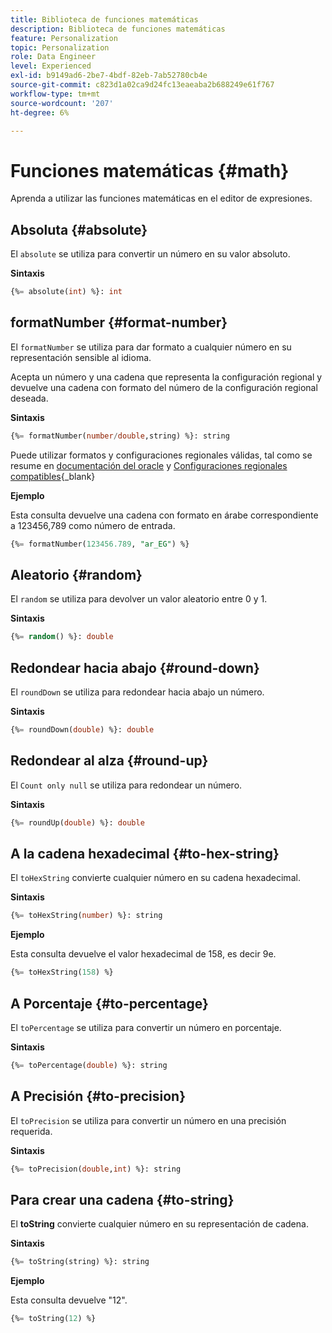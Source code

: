 ```yaml
---
title: Biblioteca de funciones matemáticas
description: Biblioteca de funciones matemáticas
feature: Personalization
topic: Personalization
role: Data Engineer
level: Experienced
exl-id: b9149ad6-2be7-4bdf-82eb-7ab52780cb4e
source-git-commit: c823d1a02ca9d24fc13eaeaba2b688249e61f767
workflow-type: tm+mt
source-wordcount: '207'
ht-degree: 6%

---
```


# Funciones matemáticas {#math}

Aprenda a utilizar las funciones matemáticas en el editor de expresiones.

## Absoluta   {#absolute}

El `absolute` se utiliza para convertir un número en su valor absoluto.

**Sintaxis**

```sql
{%= absolute(int) %}: int
```

## formatNumber {#format-number}

El `formatNumber` se utiliza para dar formato a cualquier número en su representación sensible al idioma.

Acepta un número y una cadena que representa la configuración regional y devuelve una cadena con formato del número de la configuración regional deseada.

**Sintaxis**

```sql
{%= formatNumber(number/double,string) %}: string
```

Puede utilizar formatos y configuraciones regionales válidas, tal como se resume en [documentación del oracle](https://docs.oracle.com/javase/8/docs/api/java/util/Locale.html) y [Configuraciones regionales compatibles](https://www.oracle.com/java/technologies/javase/jdk11-suported-locales.html){_blank}

**Ejemplo**

Esta consulta devuelve una cadena con formato en árabe correspondiente a 123456,789 como número de entrada.

```sql
{%= formatNumber(123456.789, "ar_EG") %}
```

## Aleatorio {#random}

El `random` se utiliza para devolver un valor aleatorio entre 0 y 1.

**Sintaxis**

```sql
{%= random() %}: double
```

## Redondear hacia abajo {#round-down}

El `roundDown` se utiliza para redondear hacia abajo un número.

**Sintaxis**

```sql
{%= roundDown(double) %}: double
```

## Redondear al alza {#round-up}

El `Count only null` se utiliza para redondear un número.

**Sintaxis**

```sql
{%= roundUp(double) %}: double
```

## A la cadena hexadecimal {#to-hex-string}

El `toHexString` convierte cualquier número en su cadena hexadecimal.

**Sintaxis**

```sql
{%= toHexString(number) %}: string
```

**Ejemplo**

Esta consulta devuelve el valor hexadecimal de 158, es decir 9e.

```sql
{%= toHexString(158) %}
```

## A Porcentaje {#to-percentage}

El `toPercentage` se utiliza para convertir un número en porcentaje.

**Sintaxis**

```sql
{%= toPercentage(double) %}: string
```

## A Precisión {#to-precision}

El `toPrecision` se utiliza para convertir un número en una precisión requerida.

**Sintaxis**

```sql
{%= toPrecision(double,int) %}: string
```

## Para crear una cadena {#to-string}

El **toString** convierte cualquier número en su representación de cadena.

**Sintaxis**

```sql
{%= toString(string) %}: string
```

**Ejemplo**

Esta consulta devuelve &quot;12&quot;.

```sql
{%= toString(12) %} 
```
